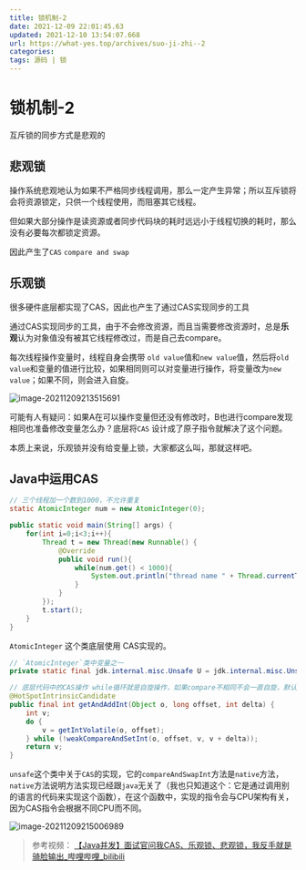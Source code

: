 ```yaml
---
title: 锁机制-2
date: 2021-12-09 22:01:45.63
updated: 2021-12-10 13:54:07.668
url: https://what-yes.top/archives/suo-ji-zhi--2
categories: 
tags: 源码 | 锁
---
```


# 锁机制-2

互斥锁的同步方式是悲观的

## 悲观锁

操作系统悲观地认为如果不严格同步线程调用，那么一定产生异常；所以互斥锁将会将资源锁定，只供一个线程使用，而阻塞其它线程。

但如果大部分操作是读资源或者同步代码块的耗时远远小于线程切换的耗时，那么没有必要每次都锁定资源。

因此产生了`CAS`  `compare and swap`

## 乐观锁

很多硬件底层都实现了CAS，因此也产生了通过CAS实现同步的工具

通过CAS实现同步的工具，由于不会修改资源，而且当需要修改资源时，总是**乐观**认为对象值没有被其它线程修改过，而是自己去compare。

每次线程操作变量时，线程自身会携带 `old value`值和`new value`值，然后将`old value`和变量的值进行比较，如果相同则可以对变量进行操作，将变量改为`new value`；如果不同，则会进入自旋。

![image-20211209213515691](https://ryze-halo-blog.oss-cn-beijing.aliyuncs.com/halo-blog/image-20211209213515691.png)

可能有人有疑问：如果A在可以操作变量但还没有修改时，B也进行compare发现相同也准备修改变量怎么办？底层将`CAS` 设计成了原子指令就解决了这个问题。

本质上来说，乐观锁并没有给变量上锁，大家都这么叫，那就这样吧。

## Java中运用CAS

```java
// 三个线程加一个数到1000，不允许重复
static AtomicInteger num = new AtomicInteger(0);

public static void main(String[] args) {
    for(int i=0;i<3;i++){
        Thread t = new Thread(new Runnable() {
            @Override
            public void run(){
                while(num.get() < 1000){
                    System.out.println("thread name " + Thread.currentThread().getName() + ":  " + num.incrementAndGet());
                }
            }
        });
        t.start();
    }
}
```

`AtomicInteger` 这个类底层使用 CAS实现的。

```java
// `AtomicInteger`类中变量之一
private static final jdk.internal.misc.Unsafe U = jdk.internal.misc.Unsafe.getUnsafe();

// 底层代码中的CAS操作 while循环就是自旋操作，如果compare不相同不会一直自旋，默认是10次
@HotSpotIntrinsicCandidate
public final int getAndAddInt(Object o, long offset, int delta) {
    int v;
    do {
        v = getIntVolatile(o, offset);
    } while (!weakCompareAndSetInt(o, offset, v, v + delta));
    return v;
}
```

`unsafe`这个类中关于`CAS`的实现，它的`compareAndSwapInt`方法是`native`方法，`native`方法说明方法实现已经跟`java`无关了（我也只知道这个：它是通过调用别的语言的代码来实现这个函数），在这个函数中，实现的指令会与CPU架构有关，因为CAS指令会根据不同CPU而不同。

![image-20211209215006989](https://ryze-halo-blog.oss-cn-beijing.aliyuncs.com/halo-blog/image-20211209215006989.png)



> 参考视频： [【Java并发】面试官问我CAS、乐观锁、悲观锁，我反手就是骑脸输出_哔哩哔哩_bilibili](https://www.bilibili.com/video/BV1ff4y1q7we?spm_id_from=333.999.0.0)

